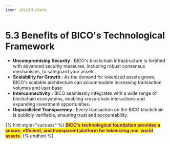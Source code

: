 ```yaml
---
icon: shield-check
---
```


# 5.3 Benefits of BICO's Technological Framework



* **Uncompromising Security :** BICO's blockchain infrastructure is fortified with advanced security measures, including robust consensus mechanisms, to safeguard your assets.&#x20;
* **Scalability for Growth :** As the demand for tokenized assets grows, BICO's scalable architecture can accommodate increasing transaction volumes and user base.&#x20;
* **Interconnectivity :** BICO seamlessly integrates with a wide range of blockchain ecosystems, enabling cross-chain interactions and expanding investment opportunities.&#x20;
* **Unparalleled Transparency :** Every transaction on the BICO blockchain is publicly verifiable, ensuring trust and accountability.



{% hint style="success" %}
<mark style="color:purple;">**BICO's technological foundation provides a secure, efficient, and transparent platform for tokenizing real-world assets.**</mark>
{% endhint %}
